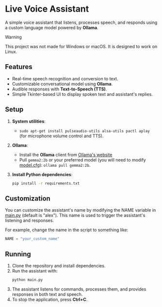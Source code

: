 # Live Voice Assistant

A simple voice assistant that listens, processes speech, and responds using a custom language model powered by **Ollama**.

> [!WARNING]
> This project was not made for Windows or macOS. It is designed to work on Linux.

## Features

- Real-time speech recognition and conversion to text.
- Customizable conversational model using **Ollama**.
- Audible responses with **Text-to-Speech (TTS)**.
- Simple Tkinter-based UI to display spoken text and assistant's replies.

## Setup

1. **System utilities**:

   - `sudo apt-get install pulseaudio-utils alsa-utils pactl aplay` (for microphone volume control and TTS).

2. **Ollama**:

   - Install the **Ollama** client from [Ollama's website](https://ollama.com)
   - Pull `gemma2:2b` or your preferred model (you will need to modify [model.cfg](model.cfg)): `ollama pull gemma2:2b`.

3. **Install Python dependencies**:
   ```bash
   pip install -r requirements.txt
   ```

## Customization

You can customize the assistant's name by modifying the NAME variable in [main.py](main.py) (default is "alex"). This name is used to trigger the assistant's listening and responses.

For example, change the name in the script to something like:

```python
NAME = "your_custom_name"
```

## Running

1. Clone the repository and install dependencies.
2. Run the assistant with:
   ```bash
   python main.py
   ```
3. The assistant listens for commands, processes them, and provides responses in both text and speech.
4. To stop the application, press **Ctrl+C**.
